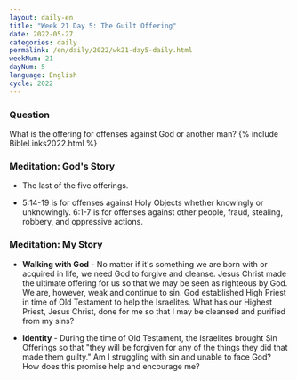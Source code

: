 ```yaml
---
layout: daily-en
title: "Week 21 Day 5: The Guilt Offering"
date: 2022-05-27
categories: daily
permalink: /en/daily/2022/wk21-day5-daily.html
weekNum: 21
dayNum: 5
language: English
cycle: 2022
---
```

### Question     
What is the offering for offenses against God or another man?
{% include BibleLinks2022.html %} 

### Meditation: God's Story   
+ The last of the five offerings. 

+ 5:14-19 is for offenses against Holy Objects whether knowingly or unknowingly. 6:1-7 is for offenses against other people, fraud, stealing, robbery, and oppressive actions. 

### Meditation: My Story   
+ **Walking with God** - No matter if it's something we are born with or acquired in life, we need God to forgive and cleanse. Jesus Christ made the ultimate offering for us so that we may be seen as righteous by God. We are, however, weak and continue to sin. God established High Priest in time of Old Testament to help the Israelites. What has our Highest Priest, Jesus Christ, done for me so that I may be cleansed and purified from my sins? 

+ **Identity** - During the time of Old Testament, the Israelites brought Sin Offerings so that "they will be forgiven for any of the things they did that made them guilty." Am I struggling with sin and unable to face God? How does this promise help and encourage me? 
